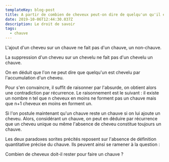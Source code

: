 ```yaml
---
templateKey: blog-post
title: A partir de combien de cheveux peut-on dire de quelqu'un qu'il est chauve ?
date: 2019-10-06T12:44:30.037Z
description: Le droit de savoir
tags:
  - chauve
---
```

L'ajout d'un cheveu sur un chauve ne fait pas d'un chauve, un non-chauve.

La suppression d'un cheveu sur un chevelu ne fait pas d'un chevelu un chauve.

On en déduit que l'on ne peut dire que quelqu'un est chevelu par l'accumulation d'un cheveu.

Pour s'en convaincre, il suffit de raisonner par l'absurde, on obtient alors une contradiction par récurrence. Le raisonnement est le suivant : il existe un nombre n tel que n cheveux en moins ne forment pas un chauve mais que n+1 cheveux en moins en forment un.

Si l'on postule maintenant qu'un chauve reste un chauve si on lui ajoute un cheveu. Alors, considérant un chauve, on peut en déduire par récurrence que un cheveu unique ou même l'absence de cheveu constitue toujours un chauve.

Les deux paradoxes sorites précités reposent sur l'absence de définition quantitative précise du chauve. Ils peuvent ainsi se ramener à la question :

Combien de cheveux doit-il rester pour faire un chauve ?
